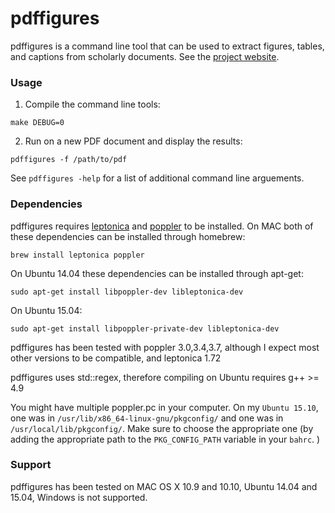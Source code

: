 pdffigures
==========
pdffigures is a command line tool that can be used to extract figures, tables, and captions from scholarly documents. See the [project website](http://pdffigures.allenai.org).

### Usage
1. Compile the command line tools:

```make DEBUG=0```

2. Run on a new PDF document and display the results:

```pdffigures -f /path/to/pdf```

See ```pdffigures -help``` for a list of additional command line arguements.

### Dependencies
pdffigures requires [leptonica](http://www.leptonica.com/) and [poppler](http://poppler.freedesktop.org/) to be installed. On MAC both of these dependencies can be installed through homebrew:

```brew install leptonica poppler```

On Ubuntu 14.04 these dependencies can be installed through apt-get:

```sudo apt-get install libpoppler-dev libleptonica-dev```

On Ubuntu 15.04:

```sudo apt-get install libpoppler-private-dev libleptonica-dev```

pdffigures has been tested with poppler 3.0,3.4,3.7, although I expect most other versions to be compatible, and leptonica 1.72

pdffigures uses std::regex, therefore compiling on Ubuntu requires g++ >= 4.9

You might have multiple poppler.pc in your computer. On my `Ubuntu 15.10`, one was in `/usr/lib/x86_64-linux-gnu/pkgconfig/` and one was in `/usr/local/lib/pkgconfig/`. Make sure to choose the appropriate one (by adding the appropriate path to the `PKG_CONFIG_PATH` variable in your `bahrc`. ) 

### Support
pdffigures has been tested on MAC OS X 10.9 and 10.10, Ubuntu 14.04 and 15.04, Windows is not supported.
